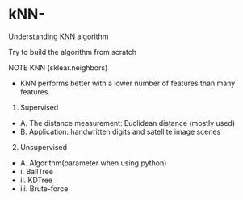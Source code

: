 # kNN-
Understanding KNN algorithm 

Try to build the algorithm from scratch

NOTE
KNN (sklear.neighbors)
-	KNN performs better with a lower number of features than many features.
1.	Supervised
- A.	The distance measurement: Euclidean distance (mostly used)
- B.	Application: handwritten digits and satellite image scenes
2.	Unsupervised 
- A.	Algorithm(parameter when using python)
 - i.	BallTree
 - ii.	KDTree
 - iii.	Brute-force
